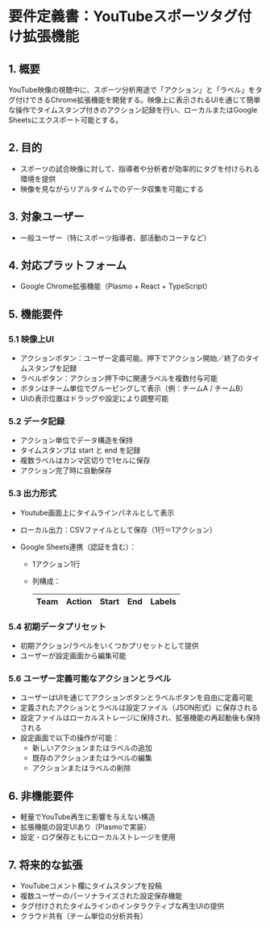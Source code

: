 # 要件定義書：YouTubeスポーツタグ付け拡張機能

## 1. 概要

YouTube映像の視聴中に、スポーツ分析用途で「アクション」と「ラベル」をタグ付けできるChrome拡張機能を開発する。映像上に表示されるUIを通じて簡単な操作でタイムスタンプ付きのアクション記録を行い、ローカルまたはGoogle Sheetsにエクスポート可能とする。

## 2. 目的

- スポーツの試合映像に対して、指導者や分析者が効率的にタグを付けられる環境を提供
- 映像を見ながらリアルタイムでのデータ収集を可能にする

## 3. 対象ユーザー

- 一般ユーザー（特にスポーツ指導者、部活動のコーチなど）

## 4. 対応プラットフォーム

- Google Chrome拡張機能（Plasmo + React + TypeScript）

## 5. 機能要件

### 5.1 映像上UI

- アクションボタン：ユーザー定義可能。押下でアクション開始／終了のタイムスタンプを記録
- ラベルボタン：アクション押下中に関連ラベルを複数付与可能
- ボタンはチーム単位でグルーピングして表示（例：チームA / チームB）
- UIの表示位置はドラッグや設定により調整可能

### 5.2 データ記録

- アクション単位でデータ構造を保持
- タイムスタンプは start と end を記録
- 複数ラベルはカンマ区切りで1セルに保存
- アクション完了時に自動保存

### 5.3 出力形式

- Youtube画面上にタイムラインパネルとして表示
- ローカル出力：CSVファイルとして保存（1行＝1アクション）
- Google Sheets連携（認証を含む）：

  - 1アクション1行
  - 列構成：

    | Team | Action | Start | End | Labels |
    | ---- | ------ | ----- | --- | ------ |

### 5.4 初期データプリセット

- 初期アクション/ラベルをいくつかプリセットとして提供
- ユーザーが設定画面から編集可能

### 5.6 ユーザー定義可能なアクションとラベル

- ユーザーはUIを通じてアクションボタンとラベルボタンを自由に定義可能
- 定義されたアクションとラベルは設定ファイル（JSON形式）に保存される
- 設定ファイルはローカルストレージに保持され、拡張機能の再起動後も保持される
- 設定画面で以下の操作が可能：
  - 新しいアクションまたはラベルの追加
  - 既存のアクションまたはラベルの編集
  - アクションまたはラベルの削除

## 6. 非機能要件

- 軽量でYouTube再生に影響を与えない構造
- 拡張機能の設定UIあり（Plasmoで実装）
- 設定・ログ保存ともにローカルストレージを使用

## 7. 将来的な拡張

- YouTubeコメント欄にタイムスタンプを投稿
- 複数ユーザーのパーソナライズされた設定保存機能
- タグ付けされたタイムラインのインタラクティブな再生UIの提供
- クラウド共有（チーム単位の分析共有）
